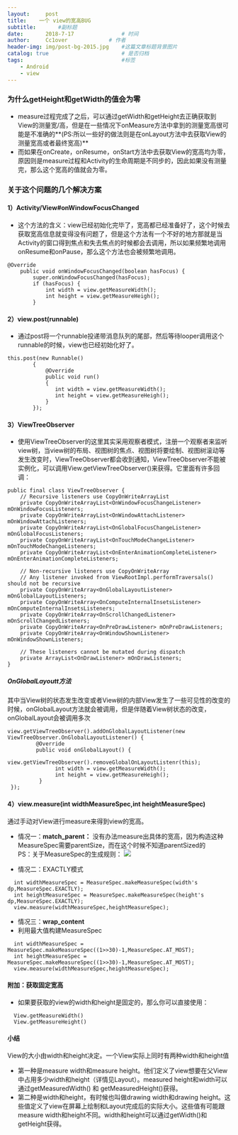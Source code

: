 ```yaml
---
layout:     post   				    
title:    一个 view的宽高BUG  				 
subtitle:       #副标题
date:       2018-7-17			   	# 时间
author:     Cc1over				# 作者
header-img: img/post-bg-2015.jpg 	#这篇文章标题背景图片
catalog: true 						# 是否归档
tags:								#标签
    - Android
    - view
---
```



### 为什么getHeight和getWidth的值会为零
* measure过程完成了之后，可以通过getWidth和getHeight去正确获取到View的测量宽/高，但是在一些情况下onMeasure方法中拿到的测量宽高很可能是不准确的**(PS:所以一些好的做法则是在onLayout方法中去获取View的测量宽高或者最终宽高)**
* 而如果在onCreate，onResume，onStart方法中去获取View的宽高均为零，原因则是measure过程和Activity的生命周期是不同步的，因此如果没有测量完，那么这个宽高的值就会为零。

### 关于这个问题的几个解决方案
#### 1）Activity/View#onWindowFocusChanged
* 这个方法的含义：view已经初始化完毕了，宽高都已经准备好了，这个时候去获取宽高信息就变得没有问题了，但是这个方法有一个不好的地方那就是当Activity的窗口得到焦点和失去焦点的时候都会去调用，所以如果频繁地调用onResume和onPause，那么这个方法也会被频繁地调用。
~~~
@Override
    public void onWindowFocusChanged(boolean hasFocus) {
        super.onWindowFocusChanged(hasFocus);
        if (hasFocus) {
            int width = view.getMeasureWidth();
            int height = view.getMeasureHeigh();
        } 
~~~


#### 2）view.post(runnable)
* 通过post将一个runnable投递带消息队列的尾部，然后等待looper调用这个runnable的时候，view也已经初始化好了。
~~~
this.post(new Runnable()
        {
            @Override
            public void run()
            {
               int width = view.getMeasureWidth();
               int height = view.getMeasureHeigh();
            }
        });
~~~


#### 3）ViewTreeObserver
* 使用ViewTreeObserver的这里其实采用观察者模式，注册一个观察者来监听view树，当view树的布局、视图树的焦点、视图树将要绘制、视图树滚动等发生改变时，ViewTreeObserver都会收到通知，ViewTreeObserver不能被实例化，可以调用View.getViewTreeObserver()来获得。它里面有许多回调：
~~~
public final class ViewTreeObserver {
    // Recursive listeners use CopyOnWriteArrayList
    private CopyOnWriteArrayList<OnWindowFocusChangeListener> mOnWindowFocusListeners;
    private CopyOnWriteArrayList<OnWindowAttachListener> mOnWindowAttachListeners;
    private CopyOnWriteArrayList<OnGlobalFocusChangeListener> mOnGlobalFocusListeners;
    private CopyOnWriteArrayList<OnTouchModeChangeListener> mOnTouchModeChangeListeners;
    private CopyOnWriteArrayList<OnEnterAnimationCompleteListener> mOnEnterAnimationCompleteListeners;

    // Non-recursive listeners use CopyOnWriteArray
    // Any listener invoked from ViewRootImpl.performTraversals() should not be recursive
    private CopyOnWriteArray<OnGlobalLayoutListener> mOnGlobalLayoutListeners;
    private CopyOnWriteArray<OnComputeInternalInsetsListener> mOnComputeInternalInsetsListeners;
    private CopyOnWriteArray<OnScrollChangedListener> mOnScrollChangedListeners;
    private CopyOnWriteArray<OnPreDrawListener> mOnPreDrawListeners;
    private CopyOnWriteArray<OnWindowShownListener> mOnWindowShownListeners;

    // These listeners cannot be mutated during dispatch
    private ArrayList<OnDrawListener> mOnDrawListeners;
}
~~~


##### OnGlobalLayoutt方法
其中当View树的状态发生改变或者View树的内部View发生了一些可见性的改变的时候，onGlobalLayout方法就会被调用，但是伴随着View树状态的改变，onGlobalLayout会被调用多次
~~~
view.getViewTreeObserver().addOnGlobalLayoutListener(new ViewTreeObserver.OnGlobalLayoutListener() {
         @Override
         public void onGlobalLayout() {
             view.getViewTreeObserver().removeGlobalOnLayoutListenr(this);
               int width = view.getMeasureWidth();
               int height = view.getMeasureHeigh();
          }
 });
~~~


#### 4）view.measure(int widthMeasureSpec,int heightMeasureSpec)
通过手动对View进行measure来得到view的宽高。
* 情况一：**match_parent：**
  没有办法measure出具体的宽高，因为构造这种MeasureSpec需要parentSize，而在这个时候不知道parentSized的<br>
  PS：关于MeasureSpec的生成规则：
  ![](https://files.jb51.net/file_images/article/201709/20179592214421.png?20178592252)

* 情况二：EXACTLY模式
~~~
  int widthMeasureSpec = MeasureSpec.makeMeasureSpec(width's dp,MeasureSpec.EXACTLY);
  int heightMeasureSpec = MeasureSpec.makeMeasureSpec(height's dp,MeasureSpec.EXACTLY);
  view.measure(widthMeasureSpec,heightMeasureSpec);
~~~
* 情况三：**wrap_content**
* 利用最大值构建MeasureSpec
~~~
  int widthMeasureSpec = MeasureSpec.makeMeasureSpec((1>>30)-1,MeasureSpec.AT_MOST);
  int heightMeasureSpec = MeasureSpec.makeMeasureSpec((1>>30)-1,MeasureSpec.AT_MOST);
  view.measure(widthMeasureSpec,heightMeasureSpec);
~~~



#### 附加：获取固定宽高
* 如果要获取的view的width和height是固定的，那么你可以直接使用：
~~~
  View.getMeasureWidth()
  View.getMeasureHeight()
~~~



#### 小结
View的大小由width和height决定。一个View实际上同时有两种width和height值
* 第一种是measure width和measure height。他们定义了view想要在父View中占用多少width和height（详情见Layout）。measured height和width可以通过getMeasuredWidth() 和 getMeasuredHeight()获得。
* 第二种是width和height，有时候也叫做drawing width和drawing height。这些值定义了view在屏幕上绘制和Layout完成后的实际大小。这些值有可能跟measure width和height不同。width和height可以通过getWidth()和getHeight获得。 